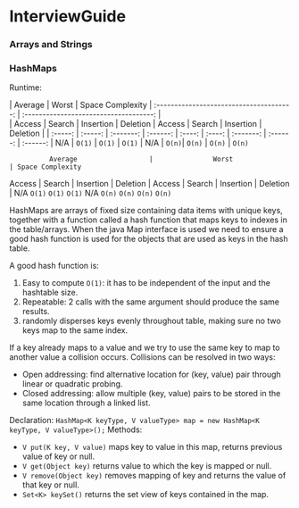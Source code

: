 # InterviewGuide

### Arrays and Strings

### HashMaps

Runtime:

|              Average                     |               Worst                    | Space Complexity
| :--------------------------------------: | :------------------------------------: |              
| Access  |  Search | Insertion | Deletion | Access | Search | Insertion | Deletion |
| :-----: | :-----: | :-------: | :------: | :----: | :----: | :-------: | :------: | :------:
|  N/A    | `O(1)`  |   `O(1)`  |   `O(1)` |  N/A   |  `O(n)`| `O(n)`    | `O(n)`   | `O(n)`

              Average                  |               Worst                    | Space Complexity
Access | Search | Insertion | Deletion | Access | Search | Insertion | Deletion |
  N/A    `O(1)`     `O(1)`     `O(1)`      N/A    `O(n)`     `O(n)`     `O(n)`          `O(n)`


HashMaps are arrays of fixed size containing data items with unique keys, together with a function called a hash function that maps keys to indexes in the table/arrays. When the java Map interface is used we need to ensure a good hash function is used for the objects that are used as keys in the hash table.

A good hash function is:
1. Easy to compute `O(1)`: it has to be independent of the input and the hashtable size.
2. Repeatable: 2 calls with the same argument should produce the same results.
3. randomly disperses keys evenly throughout table, making sure no two keys map to the same index.

If a key already maps to a value and we try to use the same key to map to another value a collision occurs. Collisions can be resolved in two ways:
- Open addressing: find alternative location for (key, value) pair through linear or quadratic probing.
- Closed addressing: allow multiple (key, value) pairs to be stored in the same location through a linked list.

Declaration: `HashMap<K keyType, V valueType> map = new HashMap<K keyType, V valueType>();`
Methods:
- `V put(K key, V value)` maps key to value in this map, returns previous value of key or null.
- `V get(Object key)` returns value to which the key is mapped or null.
- `V remove(Object key)` removes mapping of key and returns the value of that key or null.
- `Set<K> keySet()` returns the set view of keys contained in the map.

